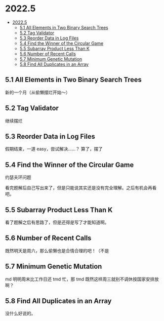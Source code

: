 # 2022.5

- [2022.5](#20225)
  - [5.1 All Elements in Two Binary Search Trees](#51-all-elements-in-two-binary-search-trees)
  - [5.2 Tag Validator](#52-tag-validator)
  - [5.3 Reorder Data in Log Files](#53-reorder-data-in-log-files)
  - [5.4 Find the Winner of the Circular Game](#54-find-the-winner-of-the-circular-game)
  - [5.5 Subarray Product Less Than K](#55-subarray-product-less-than-k)
  - [5.6 Number of Recent Calls](#56-number-of-recent-calls)
  - [5.7 Minimum Genetic Mutation](#57-minimum-genetic-mutation)
  - [5.8 Find All Duplicates in an Array](#58-find-all-duplicates-in-an-array)

## 5.1 All Elements in Two Binary Search Trees

新的一个月（从偷懒摆烂开始～）

## 5.2 Tag Validator

继续摆烂

## 5.3 Reorder Data in Log Files

假期结束，一道 easy，尝试解决……？
算了，摆了

## 5.4 Find the Winner of the Circular Game

约瑟夫环问题

看完题解后自己写出来了，但是只能说其实还是没有完全理解。之后有机会再看吧。

## 5.5 Subarray Product Less Than K

看了题解之后有思路了，但是还得是写了才能知道啊。

## 5.6 Number of Recent Calls

既然明天是周六，那么偷懒也是合情合理的吧！（不是

## 5.7 Minimum Genetic Mutation

md 明明周末比工作日还 tmd 忙，那 tmd 既然这样周三就别不调休按国家安排放啊？

## 5.8 Find All Duplicates in an Array

没什么好说的。
